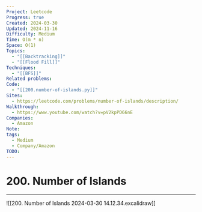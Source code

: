 ```yaml
---
Project: Leetcode
Progress: true
Created: 2024-03-30
Updated: 2024-11-16
Difficulty: Medium
Time: O(m * n)
Space: O(1)
Topics:
  - "[[Backtracking]]"
  - "[[Flood Fill]]"
Techniques:
  - "[[BFS]]"
Related problems: 
Code:
  - "[[200.number-of-islands.py]]"
Sites:
  - https://leetcode.com/problems/number-of-islands/description/
Walkthrough:
  - https://www.youtube.com/watch?v=pV2kpPD66nE
Companies:
  - Amazon
Note: 
tags:
  - Medium
  - Company/Amazon
TODO: 
---
```

# 200. Number of Islands
---

![[200. Number of Islands 2024-03-30 14.12.34.excalidraw]]